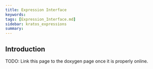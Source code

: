 ```yaml
---
title: Expression Interface
keywords: 
tags: [Expression_Interface.md]
sidebar: kratos_expressions
summary: 
---
```


## Introduction

TODO: Link this page to the doxygen page once it is properly online.
